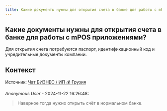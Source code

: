 ```yaml
---
title: Какие документы нужны для открытия счета в банке для работы с mPOS приложениями?
---
```


## Какие документы нужны для открытия счета в банке для работы с mPOS приложениями?

Для открытия счета потребуются паспорт, идентификационный код и учредительные документы компании.

## Контекст

Источник: [Чат БИЗНЕС / ИП 💰 Грузия](https://t.me/ip_ge)

_Anonymous User_ - 2024-11-22 16:26:48:

> Наверное тогда нужно открыть счёт в нормальном банке.
